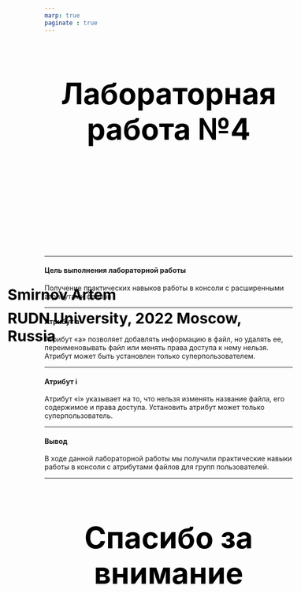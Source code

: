```yaml
---
marp: true
paginate : true
---
```

<style>
h1 { 
    font-size: 60px;
    color: Black;
    text-align: center;
    }       
h2 { 
    font-size: 30px;
    color: Black;
    position: relative;
    left: -2.5em;
    top: 8em;
    }

h3 { 
    font-size: 30px;
    color: Black;
    position: relative;
    left: -2.5em;
    top: 7em;
    }

section.titleslide1 h4 {
    font-size: 40px;
    color: Black;
    position: relative;
    left: 0em;
    bottom: 2em;    
}

section.titleslide2 h4 {
    font-size: 40px;
    color: Black;
    position: relative;
    left: 0em;
    bottom: 5.3em;    
}

section.titleslide3 h4 {
    font-size: 40px;
    color: Black;
    position: relative;
    left: 0em;
    bottom: 0em;    
}

section.titleslide4 h4 {
    font-size: 40px;
    color: Black;
    position: relative;
    left: 0em;
    bottom: 0em;    
}

section.titleslide5 h4 {
    font-size: 40px;
    color: Black;
    position: relative;
    left: 0em;
    bottom: -1em;    
}

</style>

# Лабораторная работа №4
## Smirnov Artem
### RUDN University, 2022 Moscow, Russia

---
<!--_class: titleslide2 -->
#### Цель выполнения лабораторной работы
Получение практических навыков работы в консоли с расширенными
атрибутами файлов

---
<!--_class: titleslide2 -->
#### Атрибут а
Aтрибут «а» позволяет добавлять
		информацию в файл, но удалять ее, переименовывать файл или менять права доступа к нему нельзя. Атрибут может быть установлен только суперпользователем.

---
<!--_class: titleslide2 -->
#### Атрибут i
Aтрибут «i» указывает на то, что нельзя изменять название файла, его содержимое и права доступа. Установить
атрибут может только суперпользователь.

---


<!--_class: titleslide2 -->
#### Вывод

В ходе данной лабораторной работы мы получили практические навыки работы в консоли с атрибутами файлов для групп пользователей.

---
# Спасибо за внимание

